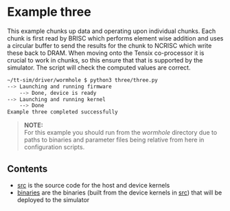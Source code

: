 # Example three

This example chunks up data and operating upon individual chunks. Each chunk is first read by BRISC which performs element wise addition and uses a circular buffer to send the results for the chunk to NCRISC which write these back to DRAM. When moving onto the Tensix co-processor it is crucial to work in chunks, so this ensure that that is supported by the simulator. The script will check the computed values are correct.

```bash
~/tt-sim/driver/wormhole $ python3 three/three.py
--> Launching and running firmware
    --> Done, device is ready
--> Launching and running kernel
    --> Done
Example three completed successfully
```

>**NOTE:**  
> For this example you should run from the _wormhole_ directory due to paths to binaries and parameter files being relative from here in configuration scripts.

## Contents

* [src](src) is the source code for the host and device kernels
* [binaries](binaries) are the binaries (built from the device kernels in [src](src)) that will be deployed to the simulator
